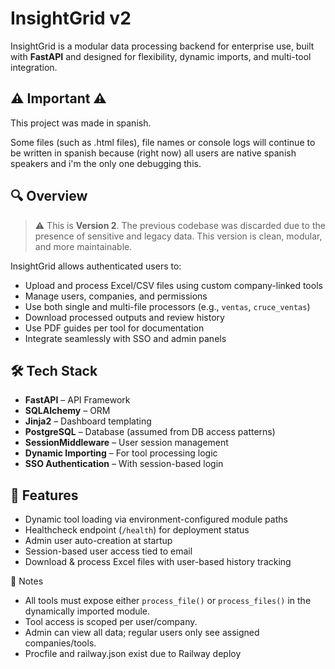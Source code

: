 # InsightGrid v2

InsightGrid is a modular data processing backend for enterprise use, built with **FastAPI** and designed for flexibility, dynamic imports, and multi-tool integration.

## ⚠️ Important ⚠️ 

This project was made in spanish.

Some files (such as .html files), file names or console logs will continue to be written in spanish because (right now) all users are native spanish speakers and i'm the only one debugging this.

## 🔍 Overview

> ⚠️ This is **Version 2**. The previous codebase was discarded due to the presence of sensitive and legacy data. This version is clean, modular, and more maintainable.

InsightGrid allows authenticated users to:

- Upload and process Excel/CSV files using custom company-linked tools
- Manage users, companies, and permissions
- Use both single and multi-file processors (e.g., `ventas`, `cruce_ventas`)
- Download processed outputs and review history
- Use PDF guides per tool for documentation
- Integrate seamlessly with SSO and admin panels

## 🛠 Tech Stack

- **FastAPI** – API Framework
- **SQLAlchemy** – ORM
- **Jinja2** – Dashboard templating
- **PostgreSQL** – Database (assumed from DB access patterns)
- **SessionMiddleware** – User session management
- **Dynamic Importing** – For tool processing logic
- **SSO Authentication** – With session-based login

## 📁 Features

- Dynamic tool loading via environment-configured module paths
- Healthcheck endpoint (`/health`) for deployment status
- Admin user auto-creation at startup
- Session-based user access tied to email
- Download & process Excel files with user-based history tracking

🧩 Notes
- All tools must expose either `process_file()` or `process_files()` in the dynamically imported module.
- Tool access is scoped per user/company.
- Admin can view all data; regular users only see assigned companies/tools.
- Procfile and railway.json exist due to Railway deploy
